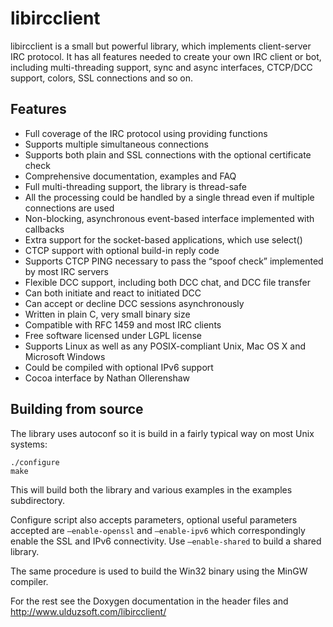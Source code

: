 # libircclient
libircclient is a small but powerful library, which implements client-server IRC protocol. It has all features needed to create your own IRC client or bot, including multi-threading support, sync and async interfaces, CTCP/DCC support, colors, SSL connections and so on.

## Features
- Full coverage of the IRC protocol using providing functions
- Supports multiple simultaneous connections
- Supports both plain and SSL connections with the optional certificate check
- Comprehensive documentation, examples and FAQ
- Full multi-threading support, the library is thread-safe
- All the processing could be handled by a single thread even if multiple connections are used
- Non-blocking, asynchronous event-based interface implemented with callbacks
- Extra support for the socket-based applications, which use select()
- CTCP support with optional build-in reply code
- Supports CTCP PING necessary to pass the “spoof check” implemented by most IRC servers
- Flexible DCC support, including both DCC chat, and DCC file transfer
- Can both initiate and react to initiated DCC
- Can accept or decline DCC sessions asynchronously
- Written in plain C, very small binary size
- Compatible with RFC 1459 and most IRC clients
- Free software licensed under LGPL license
- Supports Linux as well as any POSIX-compliant Unix, Mac OS X and Microsoft Windows
- Could be compiled with optional IPv6 support
- Cocoa interface by Nathan Ollerenshaw

## Building from source

The library uses autoconf so it is build in a fairly typical way on most Unix systems:

```
./configure
make
```
This will build both the library and various examples in the examples subdirectory.

Configure script also accepts parameters, optional useful parameters accepted are `–enable-openssl` and `–enable-ipv6` which correspondingly enable the SSL and IPv6 connectivity. Use `–enable-shared` to build a shared library.

The same procedure is used to build the Win32 binary using the MinGW compiler.

For the rest see the Doxygen documentation in the header files and http://www.ulduzsoft.com/libircclient/

